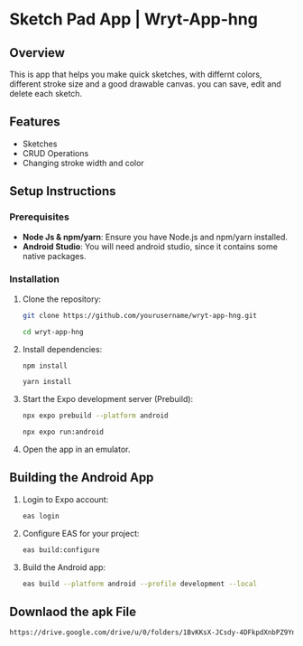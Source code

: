 # Sketch Pad App | Wryt-App-hng 

## Overview

This is app that helps you make quick sketches, with differnt colors, different stroke size and a good drawable canvas. you can save, edit and delete each sketch.

## Features
- Sketches
- CRUD Operations
- Changing stroke width and color

## Setup Instructions

### Prerequisites
- **Node Js & npm/yarn**: Ensure you have Node.js and npm/yarn installed.
- **Android Studio**: You will need android studio, since it contains some native packages.

### Installation

1. Clone the repository:

    ```bash   
    git clone https://github.com/yourusername/wryt-app-hng.git
    
    cd wryt-app-hng
    ```


2. Install dependencies:

    ```bash
    npm install
    
    yarn install  
    ```

3. Start the Expo development server (Prebuild):

    ```bash
    npx expo prebuild --platform android
    
    npx expo run:android
    ```
    
4. Open the app in an emulator.


## Building the Android App

1. Login to Expo account:

    ```bash
    eas login
    ```

2. Configure EAS for your project:

    ```bash
    eas build:configure
    ```

3. Build the Android app:

    ```bash
    eas build --platform android --profile development --local
    ```
    
## Downlaod the apk File

   ```bash
   https://drive.google.com/drive/u/0/folders/1BvKKsX-JCsdy-4DFkpdXnbPZ9YnXVpjy
   ```


